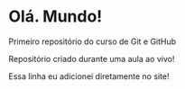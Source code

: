 # Olá. Mundo!
 Primeiro repositório do curso de Git e GitHub

Repositório criado durante uma aula ao vivo!

Essa linha eu adicionei diretamente no site!
